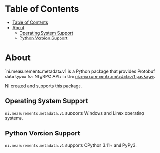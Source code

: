 # Table of Contents

- [Table of Contents](#table-of-contents)
- [About](#about)
  - [Operating System Support](#operating-system-support)
  - [Python Version Support](#python-version-support)

# About

`ni.measurements.metadata.v1 is a Python package that provides Protobuf data types for NI gRPC APIs in the [ni.measurements.metadata.v1 package](https://github.com/ni/ni-apis/tree/main/ni/measurements/metadata/v1).

NI created and supports this package.

## Operating System Support

`ni.measurements.metadata.v1` supports Windows and Linux operating systems.

## Python Version Support

`ni.measurements.metadata.v1` supports CPython 3.11+ and PyPy3.
